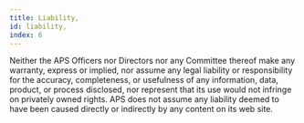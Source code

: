 ```yaml
---
title: Liability,
id: liability,
index: 6
---
```


Neither the APS Officers nor Directors nor any Committee thereof make any warranty, express or implied, nor assume any legal liability or responsibility for the accuracy, completeness, or usefulness of any information, data, product, or process disclosed, nor represent that its use would not infringe on privately owned rights. APS does not assume any liability deemed to have been caused directly or indirectly by any content on its web site.
